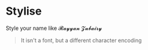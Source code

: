 # Stylise
Style your name like 𝓡𝓪𝔂𝔂𝓪𝓷 𝓩𝓾𝓫𝓪𝓲𝓻𝔂
> It isn't a font, but a different character encoding
